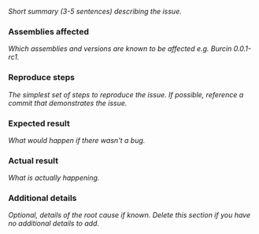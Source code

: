 *Short summary (3-5 sentences) describing the issue.*

### Assemblies affected
*Which assemblies and versions are known to be affected e.g. Burcin 0.0.1-rc1.*

### Reproduce steps
*The simplest set of steps to reproduce the issue. If possible, reference a commit that demonstrates the issue.*

### Expected result
*What would happen if there wasn't a bug.*

### Actual result
*What is actually happening.*

### Additional details
*Optional, details of the root cause if known. Delete this section if you have no additional details to add.*